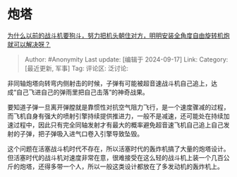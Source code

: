 # 炮塔
[为什么以前的战斗机要狗斗，努力把机头朝住对方，明明安装全角度自由旋转机炮就可以解决呀？](https://www.zhihu.com/question/644621695/answer/3627100466)

> Author: #Anonymity
> Last update: [编辑于 2024-09-17]
> Link:
> Category: [最近更新, 军事]
> Tag: 
> 评论区:
> 泛讨论:

非同轴炮塔向转弯内侧射击的时候，子弹有可能被超音速战斗机自己追上，达成“自己飞进自己的弹雨里把自己击落”的神奇战果。

要知道子弹一旦离开弹膛就是靠惯性对抗空气阻力飞行，是一个速度骤减的过程，而飞机自身有强大的喷射引擎持续提供推进力，一般不是减速，还可能处在持续加速过程中，因此只有完全同轴发射才有最大的概率避免超音速飞机自己追上自己发射的子弹，把子弹吸入进气口卷入引擎导致坠毁。

这个问题在活塞战斗机时代不存在，所以活塞时代的轰炸机搞了大量的炮塔设计。但活塞时代的战斗机对速度非常在意，很难接受在这么轻的战斗机上装一个几百公斤的炮塔，还得多带一个人，所以一般这类设计都放在了多发动机的轰炸机上。